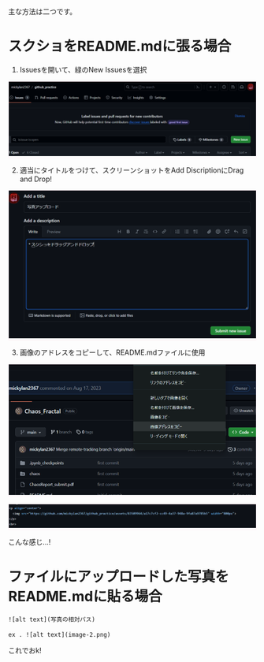 主な方法は二つです。

# スクショをREADME.mdに張る場合
1. Issuesを開いて、緑のNew Issuesを選択
<p style="text-align:center;border:solid #FFF0F5 1px">
    <img src="image.png" width="800px">
</p>

2. 適当にタイトルをつけて、スクリーンショットをAdd DiscriptionにDrag and Drop!
<p style="text-align:center;border:solid #FFF0F5 1px">
    <img src="image-1.png" width="800px">
</p>

3. 画像のアドレスをコピーして、README.mdファイルに使用
<p style="text-align:center;border:solid #FFF0F5 1px">
    <img src="image-2.png" width="800px">
</p>
<p style="text-align:center;border:solid #FFF0F5 1px">
    <img src="image-3.png" width="800px">
</p>

こんな感じ...!

# ファイルにアップロードした写真をREADME.mdに貼る場合
```![alt text](写真の相対パス)```

```ex . ![alt text](image-2.png)```

これでおk!



